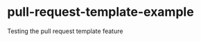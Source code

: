 # pull-request-template-example
Testing the pull request template feature

<!-- This is a change that no one will see! -->
